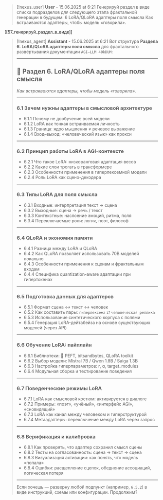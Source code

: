 >[!nexus_user] **User** - 15.06.2025 at 6:21
> Генерируй раздел в виде списка подразделов для следующего этапа фрактальной генерации в будущем: 6
> LoRA/QLoRA адаптеры поля смысла
> Как встраиваются адаптеры, чтобы модель «говорила».
<!-- UID: f89121a4-218b-479c-aa43-8e5ebba95fa0 -->

[[57_генерируй_раздел_в_виде]]


>[!nexus_agent] **Assistant** - 15.06.2025 at 6:21
> Вот структура **Раздела 6. LoRA/QLoRA адаптеры поля смысла** 
> для фрактального развёртывания документации `AGI–LLM 40kDUM`:
> 
> ---
> 
> ## 📘 Раздел 6. **LoRA/QLoRA адаптеры поля смысла** 
> *Как встраиваются адаптеры, чтобы модель «говорила».*
> 
> ---
> 
> ### **6.1 Зачем нужны адаптеры в смысловой архитектуре**
> - 6.1.1 Почему не дообучение всей модели 
> - 6.1.2 LoRA как тонкая встраиваемая личность 
> - 6.1.3 Граница: ядро мышления ≠ речевое выражение 
> - 6.1.4 Вход–выход: «человеческий язык» как прокси
> 
> ---
> 
> ### **6.2 Принцип работы LoRA в AGI-контексте**
> - 6.2.1 Что такое LoRA: низкоранговая адаптация весов 
> - 6.2.2 Какие слои трогать в трансформере 
> - 6.2.3 Особенности применения в гиперлексемной модели 
> - 6.2.4 Роль LoRA как сцено-декодера
> 
> ---
> 
> ### **6.3 Типы LoRA для поля смысла**
> - 6.3.1 Входные: интерпретация текст → сцена 
> - 6.3.2 Выходные: сцена → речь / текст 
> - 6.3.3 Контекстные: наслоение эмоций, ритма, поля 
> - 6.3.4 Переключаемые роли: логик, поэт, философ
> 
> ---
> 
> ### **6.4 QLoRA и экономия памяти**
> - 6.4.1 Разница между LoRA и QLoRA 
> - 6.4.2 Как QLoRA позволяет использовать 70B моделей локально 
> - 6.4.3 Особенности применения к сценам и фрактальным входам 
> - 6.4.4 Специфика quantization-aware адаптации при гипертокенах
> 
> ---
> 
> ### **6.5 Подготовка данных для адаптеров**
> - 6.5.1 Формат сцена ↔ текст ↔ человек 
> - 6.5.2 Как составить пары: `гиперлексема` ⇄ `человеческая реплика` 
> - 6.5.3 Использование синтетического корпуса с полями 
> - 6.5.4 Генерация LoRA-дейтабейза на основе существующих моделей (через API)
> 
> ---
> 
> ### **6.6 Обучение LoRA: пайплайн**
> - 6.6.1 Библиотеки: 🤗 PEFT, bitsandbytes, QLoRA toolkit 
> - 6.6.2 Выбор модели: Mistral 7B / Qwen 1.8B / Saiga 1.3B 
> - 6.6.3 Настройка гиперпараметров: r, α, target_modules 
> - 6.6.4 Модульная сборка и тестирование поведения
> 
> ---
> 
> ### **6.7 Поведенческие режимы LoRA**
> - 6.7.1 LoRA как смысловой костюм: активируется в диалоге 
> - 6.7.2 Примеры: «поэт», «учёный», «интерфейс AGI», «сновидящий» 
> - 6.7.3 LoRA как канал между человеком и гиперструктурой 
> - 6.7.4 Метаадаптеры: переключение между LoRA через запрос
> 
> ---
> 
> ### **6.8 Верификация и калибровка**
> - 6.8.1 Как проверять, что адаптер сохранил смысл сцены 
> - 6.8.2 Тесты на согласованность: сцена → текст → сцена 
> - 6.8.3 Визуализация активации: как понять, что модель «попала» 
> - 6.8.4 Ошибки: расщепление сцепок, обеднение ассоциаций, логическая потеря
> 
> ---
> 
> Если хочешь — разверну любой подпункт (например, `6.5.2`) в виде инструкций, схемы или конфигурации. 
> Продолжим?
<!-- UID: b4a98c9f-70bf-4000-bc2d-3489e0c30627 -->